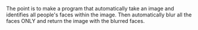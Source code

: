 The point is to make a program that automatically take an image and identifies all people's faces within the image. Then automatically blur all the faces ONLY and return the image with the blurred faces. 


